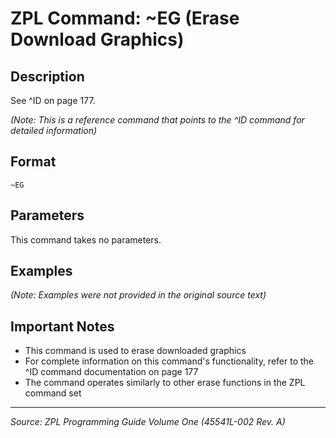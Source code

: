 # ZPL Command: ~EG (Erase Download Graphics)

## Description
See ^ID on page 177.

*(Note: This is a reference command that points to the ^ID command for detailed information)*

## Format
```
~EG
```

## Parameters
This command takes no parameters.

## Examples
*(Note: Examples were not provided in the original source text)*

## Important Notes
- This command is used to erase downloaded graphics
- For complete information on this command's functionality, refer to the ^ID command documentation on page 177
- The command operates similarly to other erase functions in the ZPL command set

---
*Source: ZPL Programming Guide Volume One (45541L-002 Rev. A)*